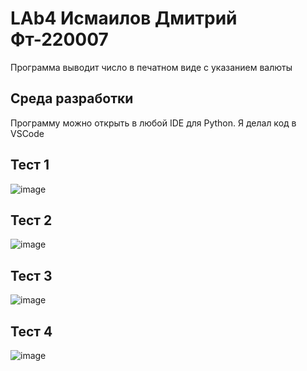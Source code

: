 # LAb4 Исмаилов Дмитрий Фт-220007
Программа выводит число в печатном виде с указанием валюты
## Среда разработки
Программу можно открыть в любой IDE для Python. Я делал код в VSCode
## Тест 1
![image](https://github.com/Dmitrij228Ismailov/LAb4/assets/146659406/d0d4a08b-54b0-4d9c-9058-5f7955bf2447)
## Тест 2
![image](https://github.com/Dmitrij228Ismailov/LAb4/assets/146659406/e64f4bed-9387-4408-9cf5-ad3538d48b39)
## Тест 3
![image](https://github.com/Dmitrij228Ismailov/LAb4/assets/146659406/5fbed727-825a-4ede-a186-a85cba48711c)
## Тест 4
![image](https://github.com/Dmitrij228Ismailov/LAb4/assets/146659406/52956d58-91e8-4324-b339-5eb93e58d07c)

